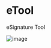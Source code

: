 # eTool
eSignature Tool


![image](https://github.com/user-attachments/assets/8ec006f7-77dc-459b-8666-43aada864349)
